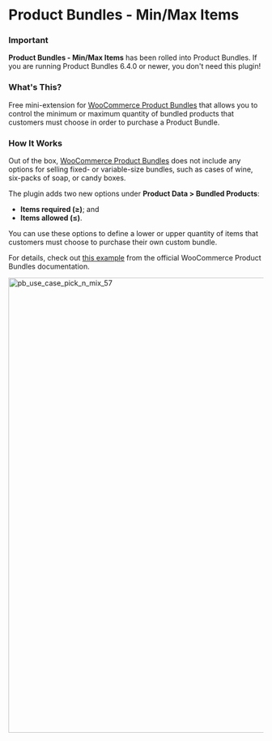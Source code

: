 # Product Bundles - Min/Max Items

### Important

**Product Bundles - Min/Max Items** has been rolled into Product Bundles. If you are running Product Bundles 6.4.0 or newer, you don't need this plugin!

### What's This?

Free mini-extension for [WooCommerce Product Bundles](https://woocommerce.com/products/product-bundles/) that allows you to control the minimum or maximum quantity of bundled products that customers must choose in order to purchase a Product Bundle.

### How It Works

Out of the box, [WooCommerce Product Bundles](https://woocommerce.com/products/product-bundles/) does not include any options for selling fixed- or variable-size bundles, such as cases of wine, six-packs of soap, or candy boxes.

The plugin adds two new options under **Product Data > Bundled Products**:

* **Items required (≥)**; and
* **Items allowed (≤)**.

You can use these options to define a lower or upper quantity of items that customers must choose to purchase their own custom bundle.

For details, check out [this example](https://docs.woocommerce.com/document/bundles/bundles-use-case-pick-and-mix/) from the official WooCommerce Product Bundles documentation.

<img width="900" alt="pb_use_case_pick_n_mix_57" src="https://user-images.githubusercontent.com/1783726/73163553-e79b4080-40f8-11ea-8944-cba9699c4835.png">
